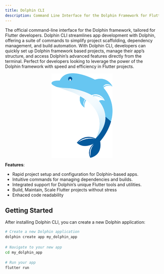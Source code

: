 ```yaml
---
title: Dolphin CLI
description: Command Line Interface for the Dolphin Framework for Flutter.
---
```


The official command-line interface for the Dolphin framework, tailored for Flutter developers.
Dolphin CLI streamlines app development with Dolphin, offering a suite of commands to simplify project scaffolding, dependency management, and build automation.
With Dolphin CLI, developers can quickly set up Dolphin framework based projects, manage their app’s structure, and access Dolphin’s advanced features directly from the terminal. Perfect for developers looking to leverage the power of the Dolphin framework with speed and efficiency in Flutter projects.

[<p align="center"><img src="https://raw.githubusercontent.com/rkishan516/dolphin_cli/main/docs/src/assets/logo.svg" align="center" width="200" /></p>](https://github.com/rkishan516/dolphin_cli)

**Features**:

- Rapid project setup and configuration for Dolphin-based apps.
- Intuitive commands for managing dependencies and builds.
- Integrated support for Dolphin’s unique Flutter tools and utilities.
- Build, Maintain, Scale Flutter projects without stress
- Enhaced code readability

## Getting Started

After installing Dolphin CLI, you can create a new Dolphin application:

```sh
# Create a new Dolphin application
dolphin create app my_dolphin_app

# Navigate to your new app
cd my_dolphin_app

# Run your app
flutter run
```
